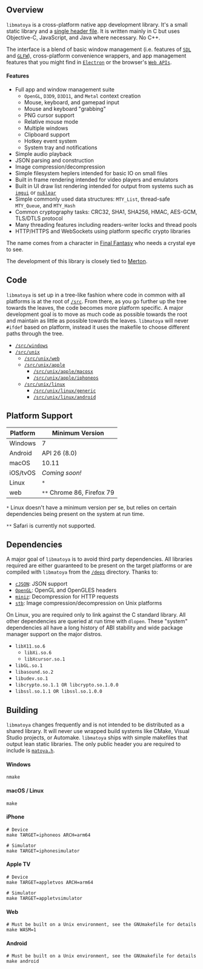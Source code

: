 ## Overview

`libmatoya` is a cross-platform native app development library. It's a small static library and a [single header file](/src/matoya.h). It is written mainly in C but uses Objective-C, JavaScript, and Java where necessary. No C++.

The interface is a blend of basic window management (i.e. features of [`SDL`](https://github.com/libsdl-org/SDL) and [`GLFW`](https://github.com/glfw/glfw)), cross-platform convenience wrappers, and app management features that you might find in [`Electron`](https://github.com/electron/electron) or the browser's [`Web APIs`](https://developer.mozilla.org/en-US/docs/Web/API).

#### Features
- Full app and window management suite
	- `OpenGL`, `D3D9`, `D3D11`, and `Metal` context creation
    - Mouse, keyboard, and gamepad input
	- Mouse and keyboard "grabbing"
	- PNG cursor support
	- Relative mouse mode
    - Multiple windows
	- Clipboard support
	- Hotkey event system
	- System tray and notifications
- Simple audio playback
- JSON parsing and construction
- Image compression/decompression
- Simple filesystem heplers intended for basic IO on small files
- Built in frame rendering intended for video players and emulators
- Built in UI draw list rendering intended for output from systems such as [`imgui`](https://github.com/ocornut/imgui) or [`nuklear`](https://github.com/Immediate-Mode-UI/Nuklear)
- Simple commonly used data structures: `MTY_List`, thread-safe `MTY_Queue`, and `MTY_Hash`
- Common cryptography tasks: CRC32, SHA1, SHA256, HMAC, AES-GCM, TLS/DTLS protocol
- Many threading features including readers-writer locks and thread pools
- HTTP/HTTPS and WebSockets using platform specific crypto libraries

The name comes from a character in [Final Fantasy](https://en.wikipedia.org/wiki/Final_Fantasy_(video_game)) who needs a crystal eye to see.

The development of this library is closely tied to [Merton](https://github.com/matoya/merton).

## Code

`libmatoya` is set up in a tree-like fashion where code in common with all platforms is at the root of [`/src`](/src). From there, as you go further up the tree towards the leaves, the code becomes more platform specific. A major development goal is to move as much code as possible towards the root and maintain as little as possible towards the leaves. `libmatoya` will never `#ifdef` based on platform, instead it uses the makefile to choose different paths through the tree.

- [`/src/windows`](/src/windows)
- [`/src/unix`](/src/unix)
    - [`/src/unix/web`](/src/unix/web)
    - [`/src/unix/apple`](/src/unix/apple)
        - [`/src/unix/apple/macosx`](/src/unix/apple/macosx)
        - [`/src/unix/apple/iphoneos`](/src/unix/apple/iphoneos)
    - [`/src/unix/linux`](/src/unix/linux)
        - [`/src/unix/linux/generic`](/src/unix/linux/generic)
        - [`/src/unix/linux/android`](/src/unix/linux/android)

## Platform Support

| Platform | Minimum Version            |
| -------- | -------------------------- |
| Windows  | 7                          |
| Android  | API 26 (8.0)               |
| macOS    | 10.11                      |
| iOS/tvOS | *Coming soon!*             |
| Linux    | `*`                        |
| web      | `**` Chrome 86, Firefox 79 |

`*` Linux doesn't have a minimum version per se, but relies on certain dependencies being present on the system at run time.

`**` Safari is currently not supported.

## Dependencies

A major goal of `libmatoya` is to avoid third party dependencies. All libraries required are either guaranteed to be present on the target platforms or are compiled with `libmatoya` from the [`/deps`](/deps) directory. Thanks to:

- [`cJSON`](https://github.com/DaveGamble/cJSON): JSON support
- [`OpenGL`](https://github.com/KhronosGroup/OpenGL-Registry): OpenGL and OpenGLES headers
- [`miniz`](https://github.com/richgel999/miniz): Decompression for HTTP requests
- [`stb`](https://github.com/nothings/stb): Image compression/decompression on Unix platforms

On Linux, you are required only to link against the C standard library. All other dependencies are queried at run time with `dlopen`. These "system" dependencies all have a long history of ABI stability and wide package manager support on the major distros.

- `libX11.so.6`
    - `libXi.so.6`
	- `libXcursor.so.1`
- `libGL.so.1`
- `libasound.so.2`
- `libudev.so.1`
- `libcrypto.so.1.1 OR libcrypto.so.1.0.0`
- `libssl.so.1.1 OR libssl.so.1.0.0`

## Building

`libmatoya` changes frequently and is not intended to be distributed as a shared library. It will never use wrapped build systems like CMake, Visual Studio projects, or Automake. `libmatoya` ships with simple makefiles that output lean static libraries. The only public header you are required to include is [`matoya.h`](/src/matoya.h).

#### Windows
```shell
nmake
```
#### macOS / Linux
```shell
make
```
#### iPhone
```shell
# Device
make TARGET=iphoneos ARCH=arm64

# Simulator
make TARGET=iphonesimulator
```
#### Apple TV
```shell
# Device
make TARGET=appletvos ARCH=arm64

# Simulator
make TARGET=appletvsimulator
```
#### Web
```shell
# Must be built on a Unix environment, see the GNUmakefile for details
make WASM=1
```
#### Android
```shell
# Must be built on a Unix environment, see the GNUmakefile for details
make android
```
